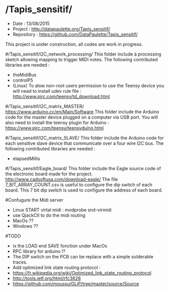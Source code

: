 # /Tapis_sensitif/
 - Date : 13/08/2015
 - Project : http://datapaulette.org/Tapis_sensitif/
 - Repository : https://github.com/DataPaulette/Tapis_sensitif/
 
This project is under construction, all codes are work in progress. 

#/Tapis_sensitif/I2C_network_processing/
This folder include à processing sketch allowing mapping to trigger MIDI notes.
The following contributed libraries are needed :
 - theMidiBus
 - controlP5
 - (Linux) To alow non-root users permission to use the Teensy device you will nead to install udev rule file : http://www.pjrc.com/teensy/td_download.html

#/Tapis_sensitif/I2C_matrix_MASTER/
https://www.arduino.cc/en/Main/Software
This folder include the Arduino code for the master device plugged on a computer via USB port.
You will also need to install the teensy plugin for Arduino :
https://www.pjrc.com/teensy/teensyduino.html

#/Tapis_sensitif/I2C_matrix_SLAVE/
This folder include the Arduino code for each sensitive slave device that communicate over a four wire I2C bus.
The following contributed libraries are needed :
 - elapsedMillis

#/Tapis_sensitif/Eagle_board/
This folder include the Eagle source code of the electronic board made for the project.
http://www.cadsoftusa.com/download-eagle/
The file 7_BIT_ARRAY_COUNT.csv is useful to configure the dip switch of each board.
This 7 bit dip switch is used to configure the address of each board.

#Confugure the Midi server
 - Linux START virtal midi : modprobe snd-virmidi 
  - use QjackCtl to do the midi routing
 - MacOs ??
 - Windows ??

#TODO
 - ix the LOAD end SAVE fonction under MacOs
 - RPC library for arduino !?
 - The DIP switch on the PCB can be replace with a simple solderable traces.
 - Add optimized link state routing protocol :
  - https://fr.wikipedia.org/wiki/Optimized_link_state_routing_protocol
  - http://tools.ietf.org/html/rfc3626
  - https://github.com/moussu/GLiP/tree/master/source/Source

